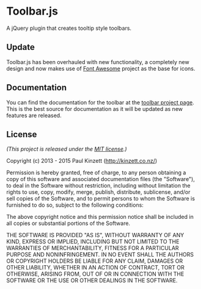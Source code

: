 # Toolbar.js

A jQuery plugin that creates tooltip style toolbars.

## Update

Toolbar.js has been overhauled with new functionality, a completely new design and now makes use of [Font Awesome](http://fortawesome.github.io/Font-Awesome/) project as the base for icons.

## Documentation

You can find the documentation for the toolbar at the [toolbar project page][projectpage]. This is the best source for documentation as it will be updated as new features are released.

[projectpage]: http://paulkinzett.github.com/toolbar/

## License

*(This project is released under the [MIT license](https://raw.github.com/paulkinzett/toolbar/master/LICENSE.txt).)*

Copyright (c) 2013 - 2015 Paul Kinzett (http://kinzett.co.nz/)

Permission is hereby granted, free of charge, to any person obtaining a copy of this software and associated documentation files (the "Software"), to deal in the Software without restriction, including without limitation the rights to use, copy, modify, merge, publish, distribute, sublicense, and/or sell copies of the Software, and to permit persons to whom the Software is furnished to do so, subject to the following conditions:

The above copyright notice and this permission notice shall be included in all copies or substantial portions of the Software.

THE SOFTWARE IS PROVIDED "AS IS", WITHOUT WARRANTY OF ANY KIND, EXPRESS OR IMPLIED, INCLUDING BUT NOT LIMITED TO THE WARRANTIES OF MERCHANTABILITY, FITNESS FOR A PARTICULAR PURPOSE AND NONINFRINGEMENT. IN NO EVENT SHALL THE AUTHORS OR COPYRIGHT HOLDERS BE LIABLE FOR ANY CLAIM, DAMAGES OR OTHER LIABILITY, WHETHER IN AN ACTION OF CONTRACT, TORT OR OTHERWISE, ARISING FROM, OUT OF OR IN CONNECTION WITH THE SOFTWARE OR THE USE OR OTHER DEALINGS IN THE SOFTWARE.